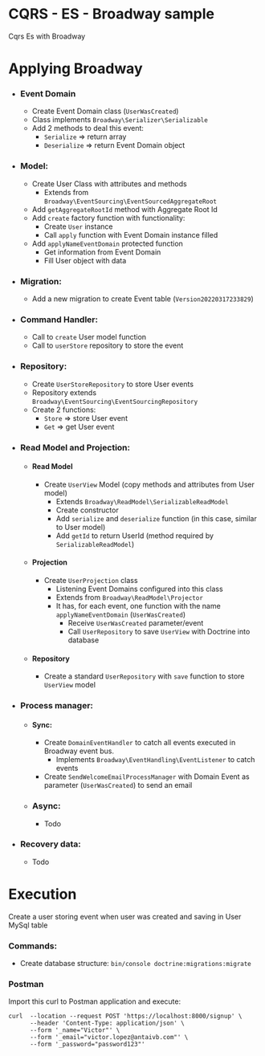 # CQRS - ES - Broadway sample
Cqrs Es with Broadway

# Applying Broadway
  - ###  Event Domain
    - Create Event Domain class (```UserWasCreated```)
    - Class implements ```Broadway\Serializer\Serializable```
    - Add 2 methods to deal this event: 
      - ```Serialize``` => return array
      - ```Deserialize``` => return Event Domain object
  - ### Model:
    - Create User Class with attributes and methods
      - Extends from ```Broadway\EventSourcing\EventSourcedAggregateRoot``` 
    - Add ```getAggregateRootId``` method with Aggregate Root Id
    - Add ```create``` factory function with functionality:
      - Create ```User``` instance
      - Call ```apply``` function with Event Domain instance filled
    - Add ```applyNameEventDomain``` protected function
      - Get information from Event Domain
      - Fill User object with data
  - ### Migration:
    - Add a new migration to create Event table (```Version20220317233829```)
  - ### Command Handler:
    - Call to ```create``` User model function
    - Call to ```userStore``` repository to store the event
  - ### Repository:
    - Create ```UserStoreRepository``` to store User events
    - Repository extends ```Broadway\EventSourcing\EventSourcingRepository```
    - Create 2 functions:
      - ```Store``` => store User event 
      - ```Get``` => get User event
  - ### Read Model and Projection:
    - #### Read Model
      - Create ```UserView``` Model (copy methods and attributes from User model)
        - Extends ```Broadway\ReadModel\SerializableReadModel```
        - Create constructor
        - Add ```serialize``` and ```deserialize``` function (in this case, similar to User model)
        - Add ```getId``` to return UserId (method required by ```SerializableReadModel```)
    - #### Projection
      - Create ```UserProjection``` class
        - Listening Event Domains configured into this class  
        - Extends from ```Broadway\ReadModel\Projector```
        - It has, for each event, one function with the name ```applyNameEventDomain``` (```UserWasCreated```)
          - Receive ```UserWasCreated``` parameter/event
          - Call ```UserRepository``` to save ```UserView``` with Doctrine into database 
    - #### Repository
      - Create a standard ```UserRepository``` with ```save``` function to store ```UserView``` model
  - ### Process manager:
    - #### Sync:
      - Create ```DomainEventHandler``` to catch all events executed in Broadway event bus.
        - Implements ```Broadway\EventHandling\EventListener``` to catch events
      - Create ```SendWelcomeEmailProcessManager``` with Domain Event as parameter (```UserWasCreated```) to send an email
    - ### Async:
      - Todo
  - ### Recovery data:
    - Todo
# Execution
Create a user storing event when user was created and saving in User MySql table
### Commands:
  - Create database structure: ```bin/console doctrine:migrations:migrate```
### Postman
  Import this curl to Postman application and execute:
  ```
  curl  --location --request POST 'https://localhost:8000/signup' \
        --header 'Content-Type: application/json' \
        --form '_name="Victor"' \
        --form '_email="victor.lopez@antaivb.com"' \
        --form '_password="password123"'
  ```

